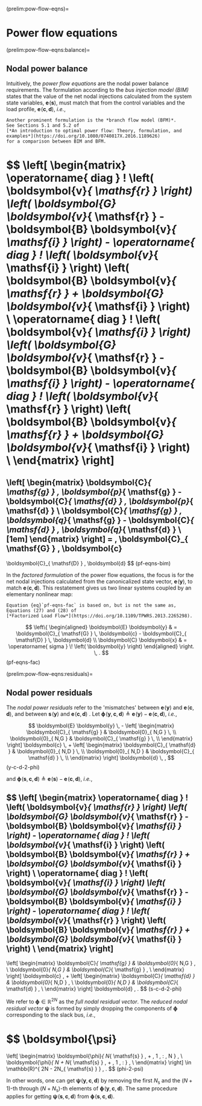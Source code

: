 (prelim:pow-flow-eqns)=
# Power flow equations

(prelim:pow-flow-eqns:balance)=
## Nodal power balance

Intuitively, the *power flow equations* are the nodal power balance requirements.
The formulation according to the *bus injection model (BIM)* states that
the value of the net nodal injections calculated from the system state variables,
$\boldsymbol{e} \! \left( \boldsymbol{s} \right)$,
must match that from the control variables and the load profile,
$\boldsymbol{e} \! \left( \boldsymbol{c}, \boldsymbol{d} \right)$,
*i.e.*,

```{margin}
Another prominent formulation is the *branch flow model (BFM)*.
See Sections 5.1 and 5.2 of
[*An introduction to optimal power flow: Theory, formulation, and examples*](https://doi.org/10.1080/0740817X.2016.1189626)
for a comparison between BIM and BFM.
```

$$
\left[ \begin{matrix}
    \operatorname{ diag } \! \left( \boldsymbol{v}_{ \mathsf{r} } \right)
    \left(
        \boldsymbol{G} \boldsymbol{v}_{ \mathsf{r} }
        -
        \boldsymbol{B} \boldsymbol{v}_{ \mathsf{i} }
    \right)
    -
    \operatorname{ diag } \! \left( \boldsymbol{v}_{ \mathsf{i} } \right)
    \left(
        \boldsymbol{B} \boldsymbol{v}_{ \mathsf{r} }
        +
        \boldsymbol{G} \boldsymbol{v}_{ \mathsf{i} }
    \right)
    \\
    \operatorname{ diag } \! \left( \boldsymbol{v}_{ \mathsf{i} } \right)
    \left(
        \boldsymbol{G} \boldsymbol{v}_{ \mathsf{r} }
        -
        \boldsymbol{B} \boldsymbol{v}_{ \mathsf{i} }
    \right)
    -
    \operatorname{ diag } \! \left( \boldsymbol{v}_{ \mathsf{r} } \right)
    \left(
        \boldsymbol{B} \boldsymbol{v}_{ \mathsf{r} }
        +
        \boldsymbol{G} \boldsymbol{v}_{ \mathsf{i} }
    \right)
    \\
\end{matrix} \right]
=
\left[ \begin{matrix}
    \boldsymbol{C}_{ \mathsf{g} } \, \boldsymbol{p}_{ \mathsf{g} }
    -
    \boldsymbol{C}_{ \mathsf{d} } \, \boldsymbol{p}_{ \mathsf{d} }
    \\
    \boldsymbol{C}_{ \mathsf{g} } \, \boldsymbol{q}_{ \mathsf{g} }
    -
    \boldsymbol{C}_{ \mathsf{d} } \, \boldsymbol{q}_{ \mathsf{d} }
    \\[1em]
\end{matrix} \right]
= \,
\boldsymbol{C}_{ \mathsf{G} } \, \boldsymbol{c}
-
\boldsymbol{C}_{ \mathsf{D} } \, \boldsymbol{d}
$$ (pf-eqns-bim)

In the *factored formulation* of the power flow equations,
the focus is for the net nodal injections calculated from the canonicalized state vector,
$\boldsymbol{e} \! \left( \boldsymbol{y} \right)$,
to match
$\boldsymbol{e} \! \left( \boldsymbol{c}, \boldsymbol{d} \right)$.
This restatement gives us two linear systems coupled by an elementary nonlinear map:

```{margin}
Equation {eq}`pf-eqns-fac` is based on, but is not the same as,
Equations (27) and (28) of
[*Factorized Load Flow*](https://doi.org/10.1109/TPWRS.2013.2265298).
```

$$
\left\{ \begin{aligned}
    \boldsymbol{E} \boldsymbol{y}
    & =
    \boldsymbol{C}_{ \mathsf{G} } \, \boldsymbol{c} - \boldsymbol{C}_{ \mathsf{D} } \, \boldsymbol{d}
    \\
    \boldsymbol{C} \boldsymbol{x} & = \operatorname{ sigma } \! \left( \boldsymbol{y} \right)
\end{aligned} \right.
\, .
$$ (pf-eqns-fac)

(prelim:pow-flow-eqns:residuals)=
## Nodal power residuals

The *nodal power residuals* refer to the 'mismatches' between
$\boldsymbol{e} \! \left( \boldsymbol{y} \right)$
and
$\boldsymbol{e} \! \left( \boldsymbol{c}, \boldsymbol{d} \right)$,
and between
$\boldsymbol{s} \! \left( \boldsymbol{y} \right)$
and
$\boldsymbol{e} \! \left( \boldsymbol{c}, \boldsymbol{d} \right)$ .
Let
$\boldsymbol{\phi} \! \left( \boldsymbol{y}, \boldsymbol{c}, \boldsymbol{d} \right) \triangleq \boldsymbol{e} \! \left( \boldsymbol{y} \right) - \boldsymbol{e} \! \left( \boldsymbol{c}, \boldsymbol{d} \right)$,
*i.e.*,

$$
\boldsymbol{E} \boldsymbol{y}
\, -
\left[ \begin{matrix}
    \boldsymbol{C}_{ \mathsf{g} }
    &
    \boldsymbol{0}_{ N,G }          \, \\
    \boldsymbol{0}_{ N,G }
    &
    \boldsymbol{C}_{ \mathsf{g} }   \, \\
\end{matrix} \right]
\boldsymbol{c}
\, +
\left[ \begin{matrix}
    \boldsymbol{C}_{ \mathsf{d} }
    &
    \boldsymbol{0}_{ N,D }          \, \\
    \boldsymbol{0}_{ N,D }
    &
    \boldsymbol{C}_{ \mathsf{d} }   \, \\
\end{matrix} \right]
\boldsymbol{d}
\, ,
$$ (y-c-d-2-phi)

and
$\boldsymbol{\phi} \! \left( \boldsymbol{s}, \boldsymbol{c}, \boldsymbol{d} \right) \triangleq \boldsymbol{e} \! \left( \boldsymbol{s} \right) - \boldsymbol{e} \! \left( \boldsymbol{c}, \boldsymbol{d} \right)$,
*i.e.*,

$$
\left[ \begin{matrix}
    \operatorname{ diag } \! \left( \boldsymbol{v}_{ \mathsf{r} } \right)
    \left(
        \boldsymbol{G} \boldsymbol{v}_{ \mathsf{r} }
        -
        \boldsymbol{B} \boldsymbol{v}_{ \mathsf{i} }
    \right)
    -
    \operatorname{ diag } \! \left( \boldsymbol{v}_{ \mathsf{i} } \right)
    \left(
        \boldsymbol{B} \boldsymbol{v}_{ \mathsf{r} }
        +
        \boldsymbol{G} \boldsymbol{v}_{ \mathsf{i} }
    \right)
    \\
    \operatorname{ diag } \! \left( \boldsymbol{v}_{ \mathsf{i} } \right)
    \left(
        \boldsymbol{G} \boldsymbol{v}_{ \mathsf{r} }
        -
        \boldsymbol{B} \boldsymbol{v}_{ \mathsf{i} }
    \right)
    -
    \operatorname{ diag } \! \left( \boldsymbol{v}_{ \mathsf{r} } \right)
    \left(
        \boldsymbol{B} \boldsymbol{v}_{ \mathsf{r} }
        +
        \boldsymbol{G} \boldsymbol{v}_{ \mathsf{i} }
    \right)
    \\
\end{matrix} \right]
-
\left[ \begin{matrix}
    \boldsymbol{C}_{ \mathsf{g} }
    &
    \boldsymbol{0}_{ N,G }          \, \\
    \boldsymbol{0}_{ N,G }
    &
    \boldsymbol{C}_{ \mathsf{g} }   \, \\
\end{matrix} \right]
\boldsymbol{c}
\, +
\left[ \begin{matrix}
    \boldsymbol{C}_{ \mathsf{d} }
    &
    \boldsymbol{0}_{ N,D }          \, \\
    \boldsymbol{0}_{ N,D }
    &
    \boldsymbol{C}_{ \mathsf{d} }   \, \\
\end{matrix} \right]
\boldsymbol{d}
\, .
$$ (s-c-d-2-phi)

We refer to $\boldsymbol{\phi} \in \mathbb{R}^{ 2N }$ as the *full nodal residual vector*.
The *reduced nodal residual vector* $\boldsymbol{\psi}$ is formed by simply dropping the components of
$\boldsymbol{\phi}$ corresponding to the slack bus, *i.e.*,

$$
\boldsymbol{\psi}
=
\left[ \begin{matrix}
    \boldsymbol{\phi}_{ N_{ \mathsf{s} } \, + \, 1 \, : \, N }    \, \\
    \boldsymbol{\phi}_{ N + N_{ \mathsf{s} } \, + \, 1 \, : }     \, \\
\end{matrix} \right]
\in \mathbb{R}^{ 2N - 2N_{ \mathsf{s} } }
\, .
$$ (phi-2-psi)

In other words, one can get
$\boldsymbol{\psi} \! \left( \boldsymbol{y}, \boldsymbol{c}, \boldsymbol{d} \right)$
by removing the first $N_{ \mathsf{s} }$
and the $\left( N + 1 \right)$-th through $\left( N + N_{ \mathsf{s} } \right)$-th elements of
$\boldsymbol{\phi} \! \left( \boldsymbol{y}, \boldsymbol{c}, \boldsymbol{d} \right)$.
The same procedure applies for getting
$\boldsymbol{\psi} \! \left( \boldsymbol{s}, \boldsymbol{c}, \boldsymbol{d} \right)$
from
$\boldsymbol{\phi} \! \left( \boldsymbol{s}, \boldsymbol{c}, \boldsymbol{d} \right)$.
